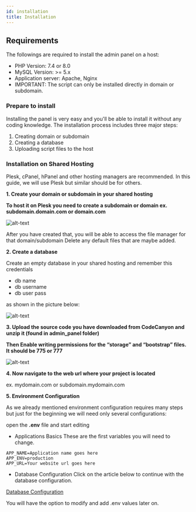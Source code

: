 ```yaml
---
id: installation
title: Installation
---
```


## Requirements 

The followings are required to install the admin panel on a host:
* PHP Version: 7.4 or 8.0
* MySQL Version: >= 5.x
* Application server: Apache, Nginx
* IMPORTANT: The script can only be installed directly in domain or subdomain.

### Prepare to install

Installing the panel is very easy and you'll be able to install it without any coding knowledge. The installation process includes three major steps:
1. Creating domain or subdomain
2. Creating a database
3. Uploading script files to the host

### Installation on Shared Hosting
Plesk, cPanel, hPanel and other hosting managers are recommended. In this guide, we will use Plesk but similar should be for others.

<b>1. Create your domain or subdomain in your shared hosting</b>

<b>To host it on Plesk you need to create a subdomain or domain  ex. subdomain.domain.com or domain.com</b>

![alt-text](assets/img/adminpanel/11.png)

After you have created that, you will be able to access the file manager for that domain/subdomain
Delete any default files that are maybe added.

<b>2. Create a database</b>

Create an empty database in your shared hosting and remember this credentials

* db name
* db username
* db user pass

as shown in the picture below:

![alt-text](assets/img/adminpanel/1.png)

<b>3. Upload the source code you have downloaded from CodeCanyon and unzip it (found in admin_panel folder)</b>

<b>Then Enable writing permissions for the “storage” and “bootstrap” files. It should be 775 or 777</b>

![alt-text](assets/img/adminpanel/13.png)

<b>4. Now navigate to the web url where your project is located </b>

ex. mydomain.com or subdomain.mydomain.com

<b>5. Environment Configuration</b>

As we already mentioned environment configuration requires many steps but just for the beginning we will need only several configurations:

open the <b>.env</b> file and start editing

* Applications Basics These are the first variables you will need to change.

```
APP_NAME=Application name goes here
APP_ENV=production
APP_URL=Your website url goes here
```

* Database Configuration Click on the article below to continue with the database configuration.

 [Database Configuration](adminpanel/databaseconfig.md)

You will have the option to modify and add .env values later on.


